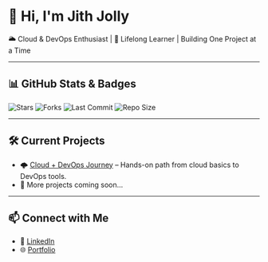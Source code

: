 # 👋 Hi, I'm Jith Jolly

🌥️ Cloud & DevOps Enthusiast | 🚀 Lifelong Learner | Building One Project at a Time

---

## 📊 GitHub Stats & Badges

![Stars](https://img.shields.io/github/stars/JithJolly/Cloud-Devops-Journey?style=social)
![Forks](https://img.shields.io/github/forks/JithJolly/Cloud-Devops-Journey?style=social)
![Last Commit](https://img.shields.io/github/last-commit/JithJolly/Cloud-Devops-Journey)
![Repo Size](https://img.shields.io/github/repo-size/JithJolly/Cloud-Devops-Journey)

---

## 🛠️ Current Projects

- 🌩️ [Cloud + DevOps Journey](https://github.com/JithJolly/Cloud-Devops-Journey) – Hands-on path from cloud basics to DevOps tools.
- 🚧 More projects coming soon...

---

## 📫 Connect with Me

- 💼 [LinkedIn](www.linkedin.com/in/jith-jolly/)
- 🌐 [Portfolio](https://jith-jolly.vercel.app/)

